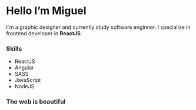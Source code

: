 # Hello I’m Miguel

I´m a graphic designer and currently study software enginner.
I specialize in frontend developer in **ReactJS**.

### Skills

* ReactJS
* Angular
* SASS
* JavaScript
* NodeJS

### The web is beautiful
